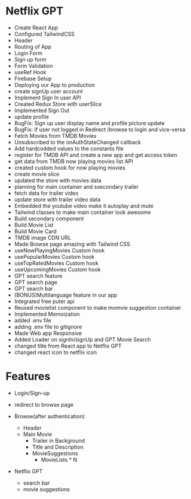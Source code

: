 # Netflix GPT

- Create React App
- Configured TailwindCSS
- Header
- Routing of App
- Login Form
- Sign up form
- Form Validation
- useRef Hook
- Firebase Setup
- Deploying our App to production
- create signUp user account
- Implement Sign In user API
- Created Redux Store with userSlice
- Implemented Sign Out
- update profile 
- BugFix: Sign up user display name and profile picture update
- BugFix: If user not logged in Redirect /browse to login and vice-versa
- Fetch Movies from TMDB Movies 
- Unsubscribed to the onAuthStateChanged callback
- Add hardcodded values to the constants file
- register for TMDB API and create a new app and get access token 
- get data from TMDB now playing movies list API
- created custom hook for now playing movies
- create movie slice
- updated the store with movies data
- planning for main container and ssecondary trailer
- fetch data for trailer video 
- update store with trailer video data
- Embedded the youtube video make it autoplay and mute
- Tailwind classes to make main container look awesome
- Build secondary component
- Build Movie List
- Build Movie Card
- TMDB image CDN URL
- Made Browse page amazing with Tailwind CSS
- useNowPlayingMovies Custom hook
- usePopularMovies Custom hook
- useTopRatedMovies Custom hook
- useUpcomingMovies Custom hook
- GPT search feature
- GPT search page
- GPT search bar
- (BONUS)Multilanguage feature in our app
- Integrated free puter api 
- Reused movielist component to make momvie suggestion container
- Implemented Memoization
- added .env file
- adding .env file to gitignore
- Made Web app Responsive
- Added Loader on signIn/signUp and GPT Movie Search
- changed title from React app to Netflix GPT
- changed react icon to netflix icon

 
# Features
- Login/Sign-up
- redirect to browse page

- Browse(after authentication)
    - Header
    - Main Movie
        - Trailer in Background
        - Title and Description
        - MovieSuggestions
            - MovieLists * N
- Netflix GPT
    - search bar
    - movie suggestions
